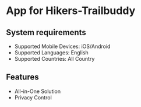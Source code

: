 # App for Hikers-Trailbuddy

## System requirements

- Supported Mobile Devices: iOS/Android
- Supported Languages: English
- Supported Countries: All Country


## Features
- All-in-One Solution
- Privacy Control

